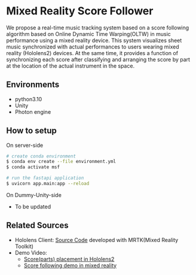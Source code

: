 # Mixed Reality Score Follower

We propose a real-time music tracking system based on a score following algorithm based on Online Dynamic Time Warping(OLTW) in music performance using a mixed reality device. This system visualizes sheet music synchronized with actual performances to users wearing mixed reality (Hololens2) devices. At the same time, it provides a function of synchronizing each score after classifying and arranging the score by part at the location of the actual instrument in the space.

## Environments
- python3.10
- Unity
- Photon engine

## How to setup

On server-side

```bash
# create conda environment
$ conda env create --file environment.yml
$ conda activate msf

# run the fastapi application
$ uvicorn app.main:app --reload
```

On Dummy-Unity-side
- To be updated

## Related Sources
- Hololens Client: [Source Code](https://github.com/laurenceyoon/mr-score-follower-hololens) developed with MRTK(Mixed Reality Toolkit)
- Demo Video: 
  - [Score(parts) placement in Hololens2](https://youtu.be/CQXPRSl0iqk)
  - [Score following demo in mixed reality](https://youtu.be/mLPYjnWQ8TI)